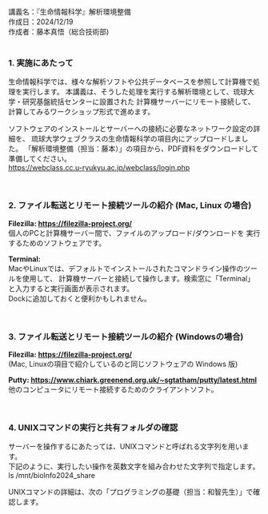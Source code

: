 
講義名：『生命情報科学』解析環境整備  
作成日：2024/12/19  
作成者：藤本真悟（総合技術部)   
&nbsp;
&nbsp;
  
### 1. 実施にあたって

生命情報科学では、様々な解析ソフトや公共データベースを参照して計算機で処理を実行します。
本講義は、そうした処理を実行する解析環境として、琉球大学・研究基盤統括センターに設置された
計算機サーバーにリモート接続して、計算してみるワークショップ形式で進めます。  
  
ソフトウェアのインストールとサーバーへの接続に必要なネットワーク設定の詳細を、
琉球大学ウェブクラスの生命情報科学の項目内にアップロードしました。
「解析環境整備（担当：藤本）」の項目から、PDF資料をダウンロードして準備してください。  
https://webclass.cc.u-ryukyu.ac.jp/webclass/login.php
  
&nbsp;
&nbsp;
&nbsp;
&nbsp;
  

### 2. ファイル転送とリモート接続ツールの紹介 (Mac, Linux の場合)

**Filezilla: https://filezilla-project.org/**  
個人のPCと計算機サーバー間で、ファイルのアップロード/ダウンロードを
実行するためのソフトウェアです。

**Terminal:**  
MacやLinuxでは、デフォルトでインストールされたコマンドライン操作のツールを使用して、
計算機サーバーと接続して操作します。検索窓に「Terminal」と入力すると実行画面が表示されます。  
Dockに追加しておくと便利かもしれません。
  
&nbsp;
&nbsp;
&nbsp;
&nbsp;
  
### 3. ファイル転送とリモート接続ツールの紹介 (Windowsの場合)  

**Filezilla: https://filezilla-project.org/**  
(Mac, Linuxの項目で紹介しているのと同じソフトウェアの Windows 版)

**Putty: https://www.chiark.greenend.org.uk/~sgtatham/putty/latest.html**  
他のコンピュータにリモート接続するためのクライアントソフト。
  
&nbsp;
&nbsp;
&nbsp;
&nbsp;
  
### 4. UNIXコマンドの実行と共有フォルダの確認
  
サーバーを操作するにあたっては、UNIXコマンドと呼ばれる文字列を用います。  
下記のように、実行したい操作を英数文字を組み合わせた文字列で指定します。  
ls /mnt/bioInfo2024_share

UNIXコマンドの詳細は、次の「プログラミングの基礎（担当：和智先生）」で確認します。
  
&nbsp;
&nbsp;
&nbsp;
  
